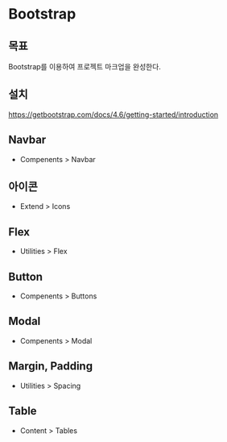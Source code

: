 # Bootstrap

## 목표
Bootstrap를 이용하여 프로젝트 마크업을 완성한다.

## 설치
https://getbootstrap.com/docs/4.6/getting-started/introduction

## Navbar
* Compenents > Navbar

## 아이콘
* Extend > Icons

## Flex
* Utilities > Flex

## Button
* Compenents > Buttons

## Modal
* Compenents > Modal

## Margin, Padding
* Utilities > Spacing

## Table
* Content > Tables
